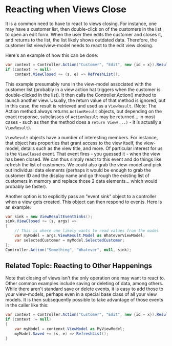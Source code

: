 ﻿# Reacting when Views Close

It is a common need to have to react to views closing. For instance, one may have a customer list, then double-click on of the customers in the list to open an edit form. When the user then edits the customer and closes it, and returns to the list, the list likely shows outdated data. Therefore, the customer list view/view-model needs to react to the edit view closing.

Here's an example of how this can be done:

```cs
var context = Controller.Action("Customer", "Edit", new {id = x}).Result as ViewResult;
if (context != null)
    context.ViewClosed += (s, e) => RefreshList();
```

This example presumably runs in the view-model associated with the customer list (probably in a view action hat triggers when the customer is double-clicked in the list). It then calls the Controller.Action() method to launch another view. Usually, the return value of that method is ignored, but in this case, the result is retrieved and used as a ```ViewResult```. (Note: The Action method always returns ```ActionResult``` objects, but depending on the exact response, subclasses of ```ActionResult``` may be returned... in most cases - such as then the method does a ```return View(...)``` - it is actually a ```ViewResult```).

```ViewResult``` objects have a number of interesting members. For instance, that object has properties that grant access to the view itself, the view-model, details such as the view title, and more. Of particular interest for us is the ```ViewClosed``` event. That event fires - you guessed it - when the view has been closed. We can thus simply react to this event and do things like refresh the list of customers. We could also grab the view-model and pick out individual data elements (perhaps it would be enough to grab the customer ID and the display name and go through the existing list of customers in memory and replace those 2 data elements... which would probably be faster).

Another option is to explicitly pass an "event sink" object to a controller when a view gets created. This object can then respond to events. Here is an example:

```cs
var sink = new ViewResultEventSinks();
sink.ViewClosed += (s, args) =>
{
    // This is where one likely wants to read values from the model
    var myModel = args.ViewResult.Model as WhateverViewModel;
    var selectedCustomer = myModel.SelectedCustomer;
};
Controller.Action("Something", "Whatever", null, sink);
```

## Related Topic: Reacting to Other Happenings

Note that closing of views isn't the only operation one may want to react to. Other common examples include saving or deleting of data, among others. While there aren't standard save or delete events, it is easy to add those to your view-models, perhaps even in a special base class of all your view models. It is then subsequently possible to take advantage of those events in the caller like this:

```cs
var context = Controller.Action("Customer", "Edit", new {id = x}).Result as ViewResult;
if (context != null)
{
    var myModel = contenxt.ViewModel as MyViewModel;
    myModel.Saved += (s, e) => RefreshList();
}
```
